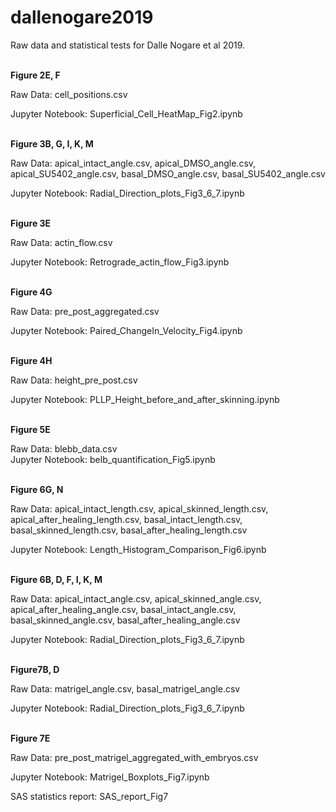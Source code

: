 # dallenogare2019
Raw data and statistical tests for Dalle Nogare et al 2019.

<br>
<b> Figure 2E, F </b>

Raw Data: cell_positions.csv

Jupyter Notebook: Superficial_Cell_HeatMap_Fig2.ipynb

<br>
<b> Figure 3B, G, I, K, M</b>

Raw Data: apical_intact_angle.csv, apical_DMSO_angle.csv, apical_SU5402_angle.csv, basal_DMSO_angle.csv, basal_SU5402_angle.csv

Jupyter Notebook: Radial_Direction_plots_Fig3_6_7.ipynb

<br>
<b>Figure 3E </b>

Raw Data: actin_flow.csv

Jupyter Notebook: Retrograde_actin_flow_Fig3.ipynb

<br>
<b> Figure 4G</b>

Raw Data: pre_post_aggregated.csv

Jupyter Notebook: Paired_ChangeIn_Velocity_Fig4.ipynb

<br>
<b> Figure 4H</b>

Raw Data: height_pre_post.csv

Jupyter Notebook: PLLP_Height_before_and_after_skinning.ipynb

<br>
<b> Figure 5E</b>

Raw Data: blebb_data.csv<br>
Jupyter Notebook: belb_quantification_Fig5.ipynb

<br>
<b> Figure 6G, N</b>

Raw Data: apical_intact_length.csv, apical_skinned_length.csv, apical_after_healing_length.csv, basal_intact_length.csv, basal_skinned_length.csv, basal_after_healing_length.csv

Jupyter Notebook: Length_Histogram_Comparison_Fig6.ipynb

<br>
<b> Figure 6B, D, F, I, K, M</b>

Raw Data: apical_intact_angle.csv, apical_skinned_angle.csv, apical_after_healing_angle.csv, basal_intact_angle.csv, basal_skinned_angle.csv, basal_after_healing_angle.csv

Jupyter Notebook: Radial_Direction_plots_Fig3_6_7.ipynb

<br>
<b> Figure7B, D</b>

Raw Data: matrigel_angle.csv, basal_matrigel_angle.csv

Jupyter Notebook: Radial_Direction_plots_Fig3_6_7.ipynb

<br>
<b> Figure 7E</b>

Raw Data: pre_post_matrigel_aggregated_with_embryos.csv

Jupyter Notebook: Matrigel_Boxplots_Fig7.ipynb

SAS statistics report: SAS_report_Fig7

